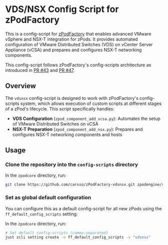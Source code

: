 # VDS/NSX Config Script for zPodFactory

This is a config-script for [zPodFactory](https://github.com/zPodFactory/zpodcore) that enables advanced VMware vSphere and NSX-T integration for zPods. It provides automated configuration of VMware Distributed Switches (VDS) on vCenter Server Appliance (vCSA) and prepares and configures NSX-T networking components.

This config-script follows zPodFactory's config-scripts architecture as introduced in [PR #43](https://github.com/zPodFactory/zpodcore/pull/43) and [PR #47](https://github.com/zPodFactory/zpodcore/pull/47).

## Overview

The `vdsnsx` config-script is designed to work with zPodFactory's config-scripts system, which allows execution of custom scripts at different stages of a zPod's lifecycle. This script specifically handles:

- **VDS Configuration** (`zpod_component_add_vcsa.py`): Automates the setup of VMware Distributed Switches on vCSA
- **NSX-T Preparation** (`zpod_component_add_nsx.py`): Prepares and configures NSX-T networking components and hosts

## Usage

### Clone the repository into the `config-scripts` directory

In the `zpodcore` directory, run:
```bash
git clone https://github.com/carsso/zPodFactory-vdsnsx.git zpodengine/src/zpodengine/config_scripts/vdsnsx
```

### Set as global default configuration

You can configure this as a default config-script for all new zPods using the `ff_default_config_scripts` setting:

In the `zpodcore` directory, run:
```bash
# Set default config-scripts (comma-separated)
just zcli setting create -n ff_default_config_scripts -v "vdsnsx"
```

